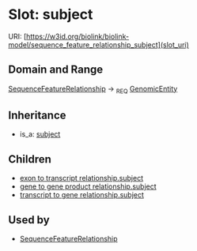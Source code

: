 # Slot: subject




URI: [https://w3id.org/biolink/biolink-model/sequence_feature_relationship_subject](slot_uri)
## Domain and Range

[SequenceFeatureRelationship](SequenceFeatureRelationship.md) ->  <sub>REQ</sub> [GenomicEntity](GenomicEntity.md)
## Inheritance

 *  is_a: [subject](subject.md)
## Children

 *  [exon to transcript relationship.subject](exon_to_transcript_relationship_subject.md)
 *  [gene to gene product relationship.subject](gene_to_gene_product_relationship_subject.md)
 *  [transcript to gene relationship.subject](transcript_to_gene_relationship_subject.md)
## Used by

 * [SequenceFeatureRelationship](SequenceFeatureRelationship.md)
